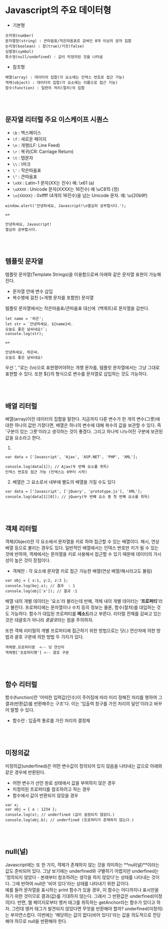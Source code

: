 # Javascript의 주요 데이터형

- 기본형

~~~
숫자형(number)
문자열형(string) : 큰따옴표/작은따옴표로 감싸인 0개 이상의 문자 집합
논리형(boolean) : 참(true)/거짓(false)
심벌형(symbol)
특수형(null/undefined) : 값이 미정의된 것을 나타냄
~~~

- 참조형

~~~
배열(array) : 데이터의 집합(각 요소에는 인덱스 번호로 접근 가능)
객체(object) : 데이터의 집합(각 요소에는 이름으로 접근 가능)
함수(function) : 일련의 처리(절차)의 집합
~~~
<br/><br/>
## 문자열 리터럴 주요 이스케이프 시퀀스

- `\b` : 백스페이스
- `\f` : 새로운 페이지
- `\n` : 개행(LF: Line Feed)
- `\r` : 복귀(CR: Carriage Return)
- `\t` : 탭문자
- `\\` : \마크
- `\'` : 작은따옴표
- `\"` : 큰따옴표
- `\xXX` : Latin-1 문자(XX는 진수) 예: \x61 (a)
- `\uXXXX` : Unicode 문자(XXXX는 16진수) 예 \uC815 (정)
- `\u{XXXXX}` : 0xffff (4개의 16진수)을 넘는 Unicode 문자. 예: \u{20b9f}


~~~
window.alert('안녕하세요, Javascript!\n열심히 공부합시다.');

=>

안녕하세요, Javascript!
열심히 공부합시다.
~~~
<br/><br/>
## 템플릿 문자열
템플릿 문자열(Template Strings)을 이용함으로써 아래와 같은 문자열 표현이 가능해진다.
- 문자열 안에 변수 삽입
- 복수행에 걸친 (=개행 문자를 포함한) 문자열

템플릿 문자열에서는 작은따옴표/큰따옴표 대신에 `(백쿼트)로 문자열을 감싼다.

~~~
let name = '하은';
let str = `안녕하세요. ${name}씨.
오늘도 좋은 날씨네요!`;
console.log(str);

=>

안녕하세요, 하은씨.
오늘도 좋은 날씨네요!
~~~


우선 ', "로는 (\n)으로 표현했어야하는 개챙 문자를, 템플릿 문자열에서는 그냥 그대로 표현할 수 있다.
또한 ${}의 형식으로 변수를 문자열로 삽입하는 것도 가능하다. 

<br/><br/>
## 배열 리터럴
배열(array)이란 데이터의 집합을 말한다. 지금까지 다룬 변수가 한 개의 변수(그릇)에 대한 하나의 값만 가졌다면, 배열은 하나의 변수에 대해 복수의 값을 보관할 수 있다. 즉 '구분이 있는 그릇'이라고 생각하는 것이 좋겠다. 그리고 하나씩 나누어진 구분에 보관된 값을 요소라고 한다.

1.

~~~
var data = ['Javascript', 'Ajax', 'ASP.NET', 'PHP', 'XML'];

console.log(data[1]); // Ajax(두 번째 요소를 취득)
인덱스 번호로 접근 가능 (인덱스는 0부터 시작)
~~~

2. 배열은 그 요소로서 내부에 별도의 배열을 가질 수도 있다

~~~
var data = ['Javascript', ['jQuery', 'prototype.js'], 'XML'];
console.log(data[1][0]); // jQuery(두 번째 요소 중 첫 번째 요소를 취득)
~~~
<br/><br/>
## 객체 리터럴
객체(Object)란 각 요소에서 문자열을 키로 하여 접근할 수 있는 배열이다. 해시, 연상 배열 등으로 불리는 경우도 있다.
일반적인 배열에서는 인덱스 번호만 키가 될 수 있는 것에 반하여, 객체에서는 문자열을 키로 사용해서 접근할 수 있기 때문에 데이터의 가시성이 높은 것이 장점이다.

* 객체란 : 각 요소에 문자열 키로 접근 가능한 배열(연상 배열/해시라고도 불림)

~~~
var obj = { x:1, y:2, z:3 };
console.log(boj.x); // 결과  : 1
console.log(obj['x']); // 결과 :1
~~~

배열 내의 개별 데이터는 '요소'라 불리는데 반해, 객체 내의 개별 데이터는 '**프로퍼티**'라고 불린다. 프로퍼티에는 문자열이나 수치 등의 정보는 물론, 함수(절차)를 대입하는 것도 가능하다. 함수가 대입된 프로퍼티를 **메소드**라고 부른다.
리터럴 전체를 감싸고 있는 것은 대괄호가 아니라 *중괄호*라는 점을 주의하자.

또한 객체 리터럴의 개별 프로퍼티에 접근하기 위한 방법으로는 닷(.) 연산자에 의한 방법과 괄호 구문에 의한 방법 두 가지가 있다.

~~~
객체명.프로퍼티명  <-- 닷 연산자
객체명['프로퍼티명'] <-- 괄호 구문
~~~
<br/><br/>
## 함수 리터럴
함수(function)란 '어떠한 입력값(인수)이 주어짐에 따라 미리 정해진 처리를 행하여 그 결과(반환값)를 반환해주는 구조'다. 이는 '입출력 창구를 가진 처리의 달인'이라고 바꾸어 말할 수 있다.

* 함수란 : 입출력 통로를 가진 처리의 결정체


<br/><br/>
## 미정의값
미정의값(underfined)은 어떤 변수값이 정의되어 있지 않음을 나타내는 값으로 아래와 같은 경우에 반환된다.

- 어떤 변수가 선언 완료 상태에서 값을 부여하지 않은 경우
- 미정의된 프로퍼티를 참조하려고 하는 경우
- 함수에서 값이 반환되지 않았을 경우

~~~
var x;
var obj = { a : 1234 };
console.log(x); // underfined (값이 설정되지 않았다.)
console.log(obj.b); // underfined (프로퍼티가 존재하지 않는다.)
~~~

<br/><br/>
## null(널)
Javascript에는 또 한 가지, 객체가 존재하지 않는 것을 의미하는 **null(널)**이라는 값도 준비되어 있다. 그냥 보기에는 underfined와 구별하기 어렵지만 underfined는 '정의되지 않았다 - 본래부터 참조하려는 생각을 하지 않았다'는 상태를 나타내는 것이다. 그에 반하여 null은 '비어 있다'라는 상태를 나타내기 위한 값이다. <br/>
예를 들어 문자열을 표시하는 print 함수가 있을 경우, 이 함수는 어디까지나 표시만을 하기 위한 것이므로 결과(값)를 기대하지 않는다. 그래서 그 반환값은 underfined(미정의)다.
반면, 웹 페이지로부터 앵커 태그를 취득하는 getAnchor라는 함수가 있다고 하자. 그런데 앵커 태그가 발견되지 않았다면 무엇을 반환해야 할까? underfined(미정의)는 부자연스럽다. 이번에는 '해당하는 값이 없다(비어 있다)'라는 값을 의도적으로 전당해야 하므로 null을 반환해야 한다.


